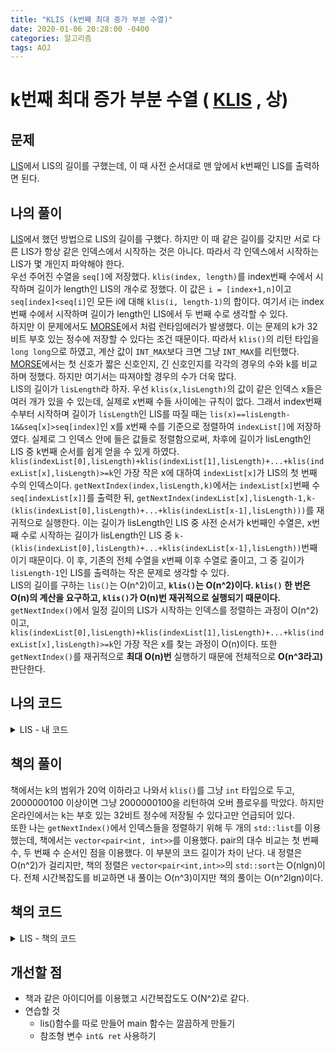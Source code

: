 ```yaml
---
title: "KLIS (k번째 최대 증가 부분 수열)"
date: 2020-01-06 20:28:00 -0400
categories: 알고리즘
tags: AOJ
---
```


# k번째 최대 증가 부분 수열 ( [KLIS](https://algospot.com/judge/problem/read/KLIS) , 상)

## 문제
[LIS](https://algospot.com/judge/problem/read/LIS)에서 LIS의 길이를 구했는데, 이 때 사전 순서대로 맨 앞에서 k번째인 LIS를 출력하면 된다.

## 나의 풀이
[LIS](https://algospot.com/judge/problem/read/LIS)에서 했던 방법으로 LIS의 길이를 구했다. 하지만 이 때 같은 길이를 갖지만 서로 다른 LIS가 항상 같은 인덱스에서 시작하는 것은 아니다. 따라서 각 인덱스에서 시작하는 LIS가 몇 개인지 파악해야 한다.  
우선 주어진 수열을 `seq[]`에 저장했다. `klis(index, length)`를 index번째 수에서 시작하며 길이가 length인 LIS의 개수로 정했다. 이 값은 `i = [index+1,n]`이고 `seq[index]<seq[i]`인 모든 i에 대해 `klis(i, length-1)`의 합이다. 여기서 i는 index번째 수에서 시작하며 길이가 length인 LIS에서 두 번째 수로 생각할 수 있다.  
하지만 이 문제에서도 [MORSE](https://algospot.com/judge/problem/read/MORSE)에서 처럼 런타임에러가 발생했다. 이는 문제의 k가 32비트 부호 있는 정수에 저장할 수 있다는 조건 때문이다. 따라서 `klis()`의 리턴 타입을 `long long`으로 하였고, 계산 값이 `INT_MAX`보다 크면 그냥 `INT_MAX`를 리턴했다.  
[MORSE](https://algospot.com/judge/problem/read/MORSE)에서는 첫 신호가 짧은 신호인지, 긴 신호인지를 각각의 경우의 수와 k를 비교하며 정했다. 하지만 여기서는 따져야할 경우의 수가 더욱 많다.  
LIS의 길이가 `lisLength`라 하자. 우선 `klis(x,lisLength)`의 값이 같은 인덱스 x들은 여러 개가 있을 수 있는데, 실제로 x번째 수들 사이에는 규칙이 없다. 그래서 index번째 수부터 시작하며 길이가 `lisLength`인 LIS를 따질 때는 `lis(x)==lisLength-1&&seq[x]>seq[index]`인 x를 x번째 수를 기준으로 정렬하여 `indexList[]`에 저장하였다. 실제로 그 인덱스 안에 들은 값들로 정렬함으로써, 차후에 길이가 lisLength인 LIS 중 k번째 순서를 쉽게 얻을 수 있게 하였다.
`klis(indexList[0],lisLength)+klis(indexList[1],lisLength)+...+klis(indexList[x],lisLength)>=k`인 가장 작은 x에 대하여 `indexList[x]`가 LIS의 첫 번째 수의 인덱스이다. `getNextIndex(index,lisLength,k)`에서는 `indexList[x]`번째 수 `seq[indexList[x]]`를 출력한 뒤, `getNextIndex(indexList[x],lisLength-1,k-(klis(indexList[0],lisLength)+...+klis(indexList[x-1],lisLength)))`를 재귀적으로 실행한다. 이는 길이가 lisLength인 LIS 중 사전 순서가 k번째인 수열은, x번째 수로 시작하는 길이가 lisLength인 LIS 중 `k-(klis(indexList[0],lisLength)+...+klis(indexList[x-1],lisLength))`번째 이기 때문이다. 이 후, 기존의 전체 수열을 x번째 이후 수열로 줄이고, 그 중 길이가 `lisLength-1`인 LIS를 출력하는 작은 문제로 생각할 수 있다.  
LIS의 길이를 구하는 `lis()`는 O(n^2)이고, **`klis()`는 O(n^2)이다. `klis()` 한 번은 O(n)의 계산을 요구하고, `klis()`가 O(n)번 재귀적으로 실행되기 때문이다.** `getNextIndex()`에서 일정 길이의 LIS가 시작하는 인덱스를 정렬하는 과정이 O(n^2)이고, `klis(indexList[0],lisLength)+klis(indexList[1],lisLength)+...+klis(indexList[x],lisLength)>=k`인 가장 작은 x를 찾는 과정이 O(n)이다. 또한 `getNextIndex()`를 재귀적으로 **최대 O(n)번** 실행하기 때문에 전체적으로 **O(n^3라고)** 판단한다.
  
## 나의 코드

<details>
<summary>LIS - 내 코드</summary>
<div markdown="1">

```
#include <stdio.h>
#include <string.h>
#include <iostream>
#include <utility>
#include <vector>
#include <algorithm>
#include <list>
#include <string>
#include <climits>

#ifdef _MSC_VER
#define _CRT_SCURE_NO_WARNINGS
#endif
int lis(int index);
long long int klis(int index, int length);
using namespace std;
int iter, n, lisLength;
long long int k;
int seq[501], lisCache[501];
long long int klisCache[501][501];
void getNextIndex(int index, int length, long long int order);
string answer;
int main()
{

    ios::sync_with_stdio(false);
    cin.tie(NULL);
    cin >> iter;
    for (int i = 0; i < iter; i++)
    {
        memset(seq, -1, sizeof seq);
        memset(lisCache, -1, sizeof lisCache);
        memset(klisCache, -1, sizeof klisCache);
        cin >> n >> k;
        for (int j = 1; j <= n; j++)
        {
            cin >> seq[j];
        }
        seq[0] = -2;
        lisLength = lis(0) - 1;

        cout << lisLength << endl;
        answer = "";
        getNextIndex(0, lisLength + 1, k);
        cout << answer;
        cout << endl;
    }

    return 0;
}

long long int klis(int index, int length)
{
    if (length == 1)
        return 1;
    long long int &ret = klisCache[index][length];
    if (ret != -1)
        return ret;
    ret = 0;
    for (int i = index + 1; i <= n; i++)
    {
        if (seq[i] > seq[index])
            ret += klis(i, length - 1);
        if (ret > INT_MAX)
        {
            ret = INT_MAX;
            break;
        }
    }

    return ret;
}

int lis(int index)
{
    if (index == n)
        return 1;
    int &ret = lisCache[index];
    if (ret != -1)
        return ret;
    ret = 1;
    for (int i = index + 1; i <= n; i++)
    {
        if (seq[index] < seq[i])
            ret = max(ret, lis(i) + 1);
    }
    return ret;
}

void getNextIndex(int index, int length, long long int order)
{
    if (length < 1)
        return;
    list<int> indexList, valueList;
    list<int>::iterator indexIter, valueIter;
    indexList.clear();
    valueList.clear();
    for (int j = index + 1; j <= n; j++)
    {
        if (lis(j) == length - 1 && seq[j] > seq[index])
        {
            if (valueList.empty())
            {
                valueList.insert(valueList.begin(), seq[j]);
                indexList.insert(indexList.begin(), j);
            }
            else
            {
                indexIter = indexList.begin();
                for (valueIter = valueList.begin(); valueIter != valueList.end(); ++valueIter)
                {
                    if (*valueIter > seq[j])
                    {
                        valueList.insert(valueIter, seq[j]);
                        indexList.insert(indexIter, j);
                        break;
                    }
                    ++indexIter;
                }
            }
        }
    }

    indexIter = indexList.begin();
    long long int sum = 0, tempsum = 0;
    for (valueIter = valueList.begin(); valueIter != valueList.end(); ++valueIter)
    {
        sum += length > 1 ? klis(*indexIter, length - 1) : 1;
        if (sum >= order)
        {
            break;
        }
        tempsum = sum;
        ++indexIter;
    }
    if (index > 0)
        answer += to_string(seq[index]) + " ";
    getNextIndex(*indexIter, length - 1, order - tempsum);
}
```  

</div>
</details>  


## 책의 풀이
책에서는 k의 범위가 20억 이하라고 나와서 `klis()`를 그냥 `int` 타입으로 두고, 2000000100 이상이면 그냥 2000000100을 리턴하여 오버 플로우를 막았다. 하지만 온라인에서는 k는 부호 있는 32비트 정수에 저장될 수 있다고만 언급되어 있다.  
또한 나는 `getNextIndex()`에서 인덱스들을 정렬하기 위해 두 개의 `std::list`를 이용했는데, 책에서는 `vector<pair<int, int>>`를 이용했다. pair의 대수 비교는 첫 번째 수, 두 번째 수 순서인 점을 이용했다. 이 부분의 코드 길이가 차이 난다. 내 정렬은 O(n^2)가 걸리지만, 책의 정렬은 `vector<pair<int,int>>`의 `std::sort`는 O(nlgn)이다. 전체 시간복잡도를 비교하면 내 풀이는 O(n^3)이지만 책의 풀이는 O(n^2lgn)이다.

## 책의 코드

<details>
<summary>LIS - 책의 코드</summary>
<div markdown="1">

  
```
#include <stdio.h>
#include <string.h>
#include <iostream>
#include <utility>
#include <vector>
#include <algorithm>

#ifdef _MSC_VER
#define _CRT_SCURE_NO_WARNINGS
#endif


using namespace std;
vector<int> Vector;
vector<int> lisVector;
int lis(int index);
int main()
{
    ios::sync_with_stdio(false);
    cin.tie(NULL);
    int iters;
    cin >> iters;
    for (int i = 0; i < iters; i++)
    {
        int size;
        cin>>size;
        Vector.clear();
        lisVector.clear();
        lisVector.resize(size);
        for (int j=0;j<size;j++) {
            int read;
            cin>>read;
            Vector.push_back(read);
        }
        // 여기까지는 size개의 정수로 이루어진 수열을 arr에 저장하는 과정
        int answer=1;
        for (int j=0;j<size;j++) {
            answer=max(answer,lis(j));
        }
        cout<<answer<<endl;
    }
    return 0;
}

int lis(int index) {
    int& answer = lisVector[index];
    if (answer!=0)
        return lisVector[index];
    answer=1;
    for (int i=index+1;i<Vector.size();i++) {
        if(Vector[index]<Vector[i])
            answer=max(answer,lis(i)+1);
    }
    return answer;
}
```
</div>
</details>  
  
## 개선할 점
- 책과 같은 아이디어를 이용했고 시간복잡도도 O(N^2)로 같다.  
- 연습할 것
  - lis()함수를 따로 만들어 main 함수는 깔끔하게 만들기
  - 참조형 변수 `int& ret` 사용하기
